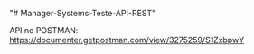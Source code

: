 "# Manager-Systems-Teste-API-REST" 

API no POSTMAN: https://documenter.getpostman.com/view/3275259/S1ZxbpwY
